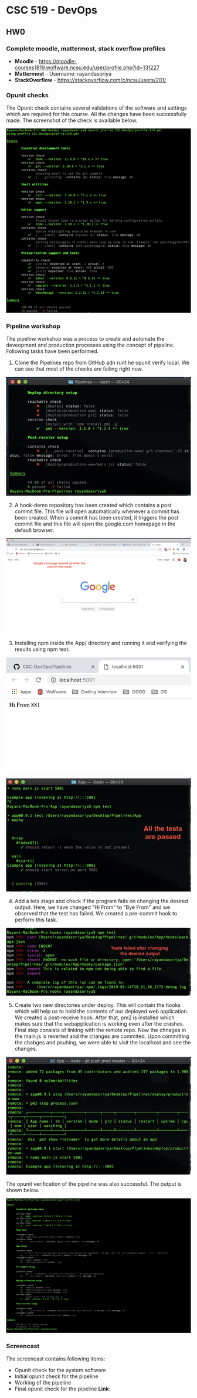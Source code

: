 # CSC 519 - DevOps
## HW0
### Complete moodle, mattermost, stack overflow profiles
* **Moodle** - https://moodle-courses1819.wolfware.ncsu.edu/user/profile.php?id=131227
* **Mattermost** - Username: rayandasoriya
* **StackOverflow** - https://stackoverflow.com/c/ncsu/users/201/

### Opunit checks
The Opunit check contains several validations of the software and settings which are required for this course. All the changes have been successfully made. The screenshot of the check is available below.

![](/images/1.png)

### Pipeline workshop
The pipeline workshop was a process to create and automate the deveopment and production processes using the concept of pipeline. Following tasks have been performed.
1. Clone the Pipelines repo from GitHub adn runt he opunit verify local. We can see that most of the checks are failing right now. 

![](/images/2.png)

2. A hook-demo repository has been created which contains a post commit file. This file will open automatically whenever a commit has been created. When a commit has been created, it triggers the post commit file and this file will open the google.com homepage in the default browser.

![](/images/3.png)

3. Installing npm inside the App/ directory and running it and verifying the results using npm test.

![](/images/4.png)

![](/images/5.png)

4. Add a tets stage and check if the program fails on changing the desired output. Here, we have changed "Hi From" to "Bye From" and we observed that the test has failed. We created a pre-commit hook to perform this task.

![](/images/6.png)

5. Create two new directories under deploy. This will contain the hooks which will help us to hold the contents of our deployed web application. We created a post-receive hook. After that, pm2 is installed which makes sure that the webapplication is working even after the crashes. Final step consists of linking with the remote repo. Now the chnages in the main.js is reverted and the changes are commited. Upon committing the chabges and psuhing, we were able to visit the localhost and see the changes.

![](/images/7.png)

The opunit verification of the pipeline was also successful. The output is shown below.

![](/images/8.png)

### Screencast
The screencast contains following items:
* Opunit check for the system software
* Initial opunit check for the pipeline
* Working of the pipeline 
* Final opunit check for the pipeline
**Link**: 
